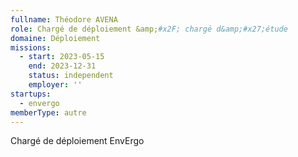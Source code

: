 ```yaml
---
fullname: Théodore AVENA
role: Chargé de déploiement &amp;#x2F; chargé d&amp;#x27;étude
domaine: Déploiement
missions:
  - start: 2023-05-15
    end: 2023-12-31
    status: independent
    employer: ''
startups:
  - envergo
memberType: autre
---
```


Chargé de déploiement EnvErgo
